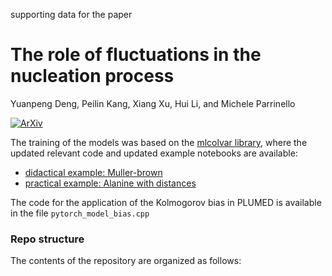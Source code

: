 supporting data for the paper
# The role of fluctuations in the nucleation process
Yuanpeng Deng, Peilin Kang, Xiang Xu, Hui Li, and Michele Parrinello

[![ArXiv](https://img.shields.io/badge/arXiv-2410.17029-lightblue)](https://doi.org/10.48550/arXiv.2503.20649)

The training of the models was based on the [mlcolvar library](https://github.com/luigibonati/mlcolvar), where the updated relevant code and updated example notebooks are available:
- [didactical example: Muller-brown](https://github.com/luigibonati/mlcolvar/blob/main/docs/notebooks/tutorials/cvs_committor.ipynb)
- [practical example: Alanine with distances](https://github.com/luigibonati/mlcolvar/blob/main/docs/notebooks/examples/ex_committor.ipynb)

The code for the application of the Kolmogorov bias in PLUMED is available in the file `pytorch_model_bias.cpp`


### Repo structure
The contents of the repository are organized as follows:

